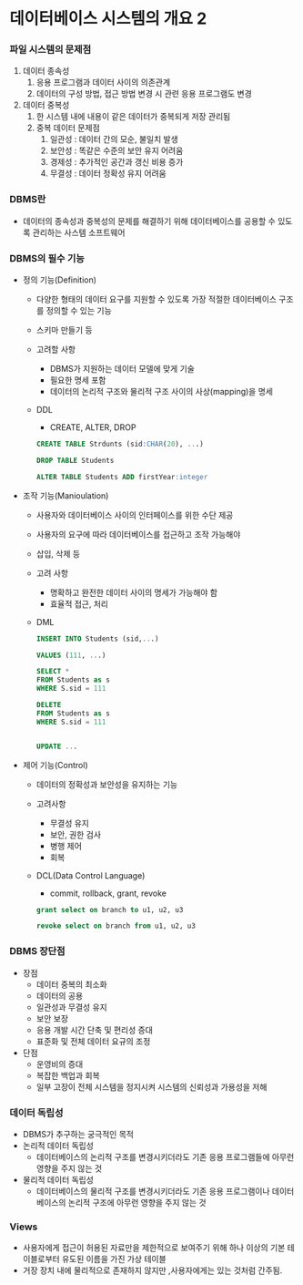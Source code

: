 # 데이터베이스 시스템의 개요 2

### 파일 시스템의 문제점

1. 데이터 종속성
    1. 응용 프로그램과 데이터 사이의 의존관계
    2. 데이터의 구성 방법, 접근 방법 변경 시 관련 응용 프로그램도 변경
2. 데이터 중복성
    1. 한 시스템 내에 내용이 같은 데이터가 중복되게 저장 관리됨
    2. 중복 데이터 문제점
        1. 일관성 : 데이터 간의 모순, 불일치 발생
        2. 보안성 : 똑같은 수준의 보안 유지 어려움
        3. 경제성 : 추가적인 공간과 갱신 비용 증가
        4. 무결성 : 데이터 정확성 유지 어려움

### DBMS란

- 데이터의 종속성과 중복성의 문제를 해결하기 위해 데이터베이스를 공용할 수 있도록 관리하는 사스템 소프트웨어

### DBMS의 필수 기능

- 정의 기능(Definition)
    - 다양한 형태의 데이터 요구를 지원할 수 있도록 가장 적절한 데이터베이스 구조를 정의할 수 있는 기능
    - 스키마 만들기 등
    - 고려할 사항
        - DBMS가 지원하는 데이터 모델에 맞게 기술
        - 필요한 명세 포함
        - 데이터의 논리적 구조와 물리적 구조 사이의 사상(mapping)을 명세
    - DDL
        - CREATE, ALTER, DROP
        
        ```sql
        CREATE TABLE Strdunts (sid:CHAR(20), ...)
        ```
        
        ```sql
        DROP TABLE Students
        ```
        
        ```sql
        ALTER TABLE Students ADD firstYear:integer
        ```
    
- 조작 기능(Manioulation)
    - 사용자와 데이터베이스 사이의 인터페이스를 위한 수단 제공
    - 사용자의 요구에 따라 데이터베이스를 접근하고 조작 가능해야
    - 삽입, 삭제 등
    - 고려 사항
        - 명확하고 완전한 데이터 사이의 명세가 가능해야 함
        - 효율적 접근, 처리
    - DML
      
        ```sql
        INSERT INTO Students (sid,...)
        ```
        
        ```sql
        VALUES (111, ...)
        ```
        
        ```sql
        SELECT * 
        FROM Students as s
        WHERE S.sid = 111
        ```
        
        ```sql
        DELETE 
        FROM Students as s
        WHERE S.sid = 111
        ```
        
        ```sql
        
        UPDATE ...
        ```
    
- 제어 기능(Control)
    - 데이터의 정확성과 보안성을 유지하는 기능
    - 고려사항
        - 무결성 유지
        - 보안, 권한 검사
        - 병행 제어
        - 회복
    - DCL(Data Control Language)
        - commit, rollback, grant, revoke
        
        ```sql
        grant select on branch to u1, u2, u3
        ```
        
        ```sql
        revoke select on branch from u1, u2, u3
        ```
        

### DBMS 장단점

- 장점
    - 데이터 중복의 최소화
    - 데이터의 공용
    - 일관성과 무결성 유지
    - 보안 보장
    - 응용 개발 시간 단축 및 편리성 증대
    - 표준화 및 전체 데이터 요규의 조정
- 단점
    - 운영비의 증대
    - 복잡한 백업과 회복
    - 일부 고장이 전체 시스템을 정지시켜 시스템의 신뢰성과 가용성을 저해

### 데이터 독립성

- DBMS가 추구하는 궁극적인 목적
- 논리적 데이터 독립성
    - 데이터베이스의 논리적 구조를 변경시키더라도 기존 응용 프로그램들에 아무런 영향을 주지 않는 것
- 물리적 데이터 독립성
    - 데이터베이스의 물리적 구조를 변경시키더라도 기존 응용 프로그램이나 데이터베이스의 논리적 구조에 아무런 영향을 주지 않는 것

### Views

- 사용자에게 접근이 허용된 자료만을 제한적으로 보여주기 위해 하나 이상의 기본 테이블로부터 유도된 이름을 가진 가상 테이블
- 거장 장치 내에 물리적으로 존재하지 않지만 ,사용자에게는 있는 것처럼 간주됨.